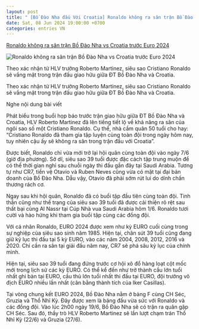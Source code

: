 ```yaml
---
layout: post
title: " [Bồ Đào Nha đấu Với Croatia] Ronaldo không ra sân trận Bồ Đào Nha vs Croatia trước Euro 2024"
date: Sat, 08 Jun 2024 19:00:00 +0700
categories: entries VN
---
```

[Ronaldo không ra sân trận Bồ Đào Nha vs Croatia trước Euro 2024](https://thethao247.vn/euro/441-ronaldo-khong-ra-san-tran-bo-dao-nha-vs-croatia-truoc-euro-2024-d330864.html)

![Ronaldo không ra sân trận Bồ Đào Nha vs Croatia trước Euro 2024](https://cdn-img.thethao247.vn/storage/files/btvttqt1/social-thumb/2024/06/08/untitled-project-14-171005avatar.jpg)

Theo xác nhận từ HLV trưởng Roberto Martinez, siêu sao Cristiano Ronaldo sẽ vắng mặt trong trận đấu giao hữu giữa ĐT Bồ Đào Nha và Croatia.

Theo xác nhận từ HLV trưởng Roberto Martinez, siêu sao Cristiano Ronaldo sẽ vắng mặt trong trận đấu giao hữu giữa ĐT Bồ Đào Nha và Croatia.

Nghe nội dung bài viết

Phát biểu trong buổi họp báo trước trận giao hữu giữa ĐT Bồ Đào Nha và Croatia, HLV Roberto Martinez đã lên tiếng tiết lộ về khả năng ra sân của ngôi sao số một Cristiano Ronaldo. Cụ thể, nhà cầm quân 50 tuổi cho hay: “Cristiano Ronaldo đã tham gia tập luyện cùng toàn đội trong ngày hôm nay, tuy nhiên cậu ấy sẽ không ra sân trong trận đấu với Croatia”.

Được biết, Ronaldo chỉ vừa mới trở lại hội quân cùng toàn đội vào ngày 7/6 (giờ địa phương). Sở dĩ, siêu sao 39 tuổi được đặc cách tập trung muộn để có thể thời gian nghỉ sau chuỗi ngày thi đấu gần đây tại Saudi Arabia. Tương tự như CR7, tiền vệ Otavio và Ruben Neves cũng vừa có mặt tại đại bản doanh của Bồ Đào Nha. Dẫu vậy, Otavio đã phải sớm rút lui do dính chấn thương rách cơ.

Ngay sau khi hội quân, Ronaldo đã có buổi tập đầu tiên cùng toàn đội. Tinh thần cũng như thể trạng của siêu sao 39 tuổi đã được cải thiện rõ rệt sau thất bại cùng Al Nassr tại Cúp Nhà vua Saudi Arabia hôm 1/6. Ronaldo tươi cười và hào hứng khi tham gia buổi tập cùng các đồng đội.

Với cá nhân Ronaldo, EURO 2024 được xem như kỳ EURO cuối cùng trong sự nghiệp của siêu sao sinh năm 1985. Hiện tại, chân sút 39 tuổi cũng đang giữ kỷ lục thi đấu tại 5 kỳ EURO, vào các năm 2004, 2008, 2012, 2016 và 2020. Chỉ cần ra sân tại giải đấu năm nay, CR7 sẽ phá sâu kỷ lục của chính mình.

Hiện tại, siêu sao 39 tuổi đang đứng trước cơ hội xô đổ hàng loạt cột mốc mới trong lịch sử các kỳ EURO. Có thể kể đến như trở thành cầu lớn tuổi nhất ghi bàn tại EURO, cầu thủ lớn tuổi nhất thi đấu tại EURO, đội trưởng vô địch EURO nhiều lần nhất (cân bằng thành tích của Iker Casillas).

Tại vòng chung kết EURO 2024, Bồ Đào Nha nằm ở bảng F cùng CH Séc, Gruzia và Thổ Nhĩ Kỳ. Đây được xem là bảng đấu vừa sức với Ronaldo và các đồng đội. Vào lúc 2h00 ngày 19/6, Bồ Đào Nha sẽ có trận ra quân gặp CH Séc. Sau đó, thầy trò HLV Roberto Martinez sẽ lần lượt chạm trán Thổ Nhĩ Kỳ (22/6) và Gruzia (27/6).

